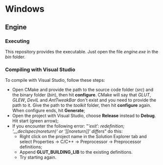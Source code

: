 # Windows

## Engine

### Executing

This repository provides the executable. Just open the file *engine.exe* in the *bin* folder.

### Compiling with Visual Studio

To compile with Visual Studio, follow these steps:
- Open CMake and provide the path to the source code folder (*src*) and the binary folder (*bin*), then hit **configure**. CMake will say that *GLUT*, *GLEW*, *DevIL* and *AntTweakBar* don't exist and you need to provide the path to it. Give the path to the *toolkit* folder, then hit **configure** again. When configure ends, hit **Generate**;
- Open the project with Visual Studio, choose **Release** instead to **Debug**. Hit start (green arrow);
- If you encounter the following error: "*'exit': redefinition; '__declspec(noreturn)' or '[[noreturn]]' differs*" do this:
  - Right click on the project name in the Solution Explorer tab and select Properties -> C/C++ -> Preprocessor -> Preprocessor definitions;
  - Append **GLUT_BUILDING_LIB** to the existing definitions.
  - Try starting again.
